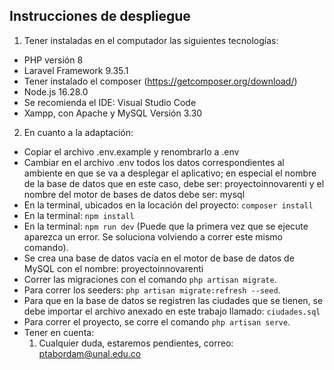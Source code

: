 ## Instrucciones de despliegue

1. Tener instaladas en el computador las siguientes tecnologías:
- PHP versión 8 
- Laravel Framework 9.35.1
- Tener instalado el composer (https://getcomposer.org/download/)
- Node.js 16.28.0
- Se recomienda el IDE: Visual Studio Code
- Xampp, con Apache y MySQL Versión 3.30


2. En cuanto a la adaptación:
- Copiar el archivo .env.example y renombrarlo a .env
- Cambiar en el archivo .env todos los datos correspondientes al ambiente en que se va a desplegar el aplicativo; en especial el nombre de la base de datos que en este caso, debe ser: proyectoinnovarenti y el nombre del motor de bases de datos debe ser: mysql
- En la terminal, ubicados en la locación del proyecto: ```composer install```
- En la terminal: ```npm install```
- En la terminal: ```npm run dev``` (Puede que la primera vez que se ejecute aparezca un error. Se soluciona volviendo a correr este mismo comando).
- Se crea una base de datos vacía en el motor de base de datos de MySQL con el nombre:  proyectoinnovarenti
- Correr las migraciones con el comando ```php artisan migrate```. 
- Para correr los seeders: ```php artisan migrate:refresh --seed```.
- Para que en la base de datos se registren las ciudades que se tienen, se debe importar el archivo anexado en este trabajo llamado: ```ciudades.sql```
- Para correr el proyecto, se corre el comando ```php artisan serve```.
- Tener en cuenta: 
    1. Cualquier duda, estaremos pendientes, correo: ptabordam@unal.edu.co

